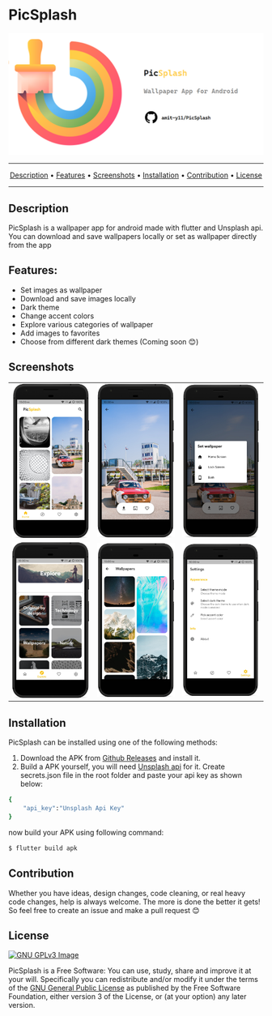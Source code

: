 # PicSplash
<img src="assets/images/banner.png" width="750">

---
<p align="center">
    <a href="#description">Description</a> &bull;  
    <a href="#features">Features</a> &bull;
    <a href="#screenshots">Screenshots</a> &bull; 
    <a href="#installation">Installation</a> &bull; 
    <a href="#contribution">Contribution</a> &bull;  
    <a href="#license">License</a>
</p>

---
## Description
PicSplash is a wallpaper app for android made with flutter and Unsplash api. You can download and save wallpapers locally or set as wallpaper directly from the app<br>

## Features:
* Set images as wallpaper
* Download and save images locally
* Dark theme
* Change accent colors
* Explore various categories of wallpaper
* Add images to favorites
* Choose from different dark themes (Coming soon 😊)


## Screenshots
<table>
<tr>
    <td><img src="mock-ups/image_1.png" width=300/></td>
    <td><img src="mock-ups/image_3.png" width=300/></td>
    <td><img src="mock-ups/image_4.png" width=300/></td>
</tr>
<tr>
    <td><img src="mock-ups/image_5.png" width=300/></td>
    <td><img src="mock-ups/image_6.png" width=300/></td>
    <td><img src="mock-ups/image_10.png" width=300/></td>
</tr>
</table>

## Installation
PicSplash can be installed using one of the following methods:
1. Download the APK from [Github Releases](https://github.com/amit-y11/PicSplash/releases) and install it.
2. Build a APK yourself, you will need [Unsplash api](https://unsplash.com/developers) for it. Create secrets.json file in the root folder and paste your api key as shown below:
```sh
{
    "api_key":"Unsplash Api Key"
}
```
now build your APK using following command:
```sh
$ flutter build apk 
```

## Contribution

Whether you have ideas, design changes, code cleaning, or real heavy code changes, help is always welcome. The more is done the better it gets! So feel free to create an issue and make a pull request 😊

## License

[![GNU GPLv3 Image](https://www.gnu.org/graphics/gplv3-127x51.png)](https://www.gnu.org/licenses/gpl-3.0.en.html)  

PicSplash is a Free Software: You can use, study, share and improve it at your
will. Specifically you can redistribute and/or modify it under the terms of the
[GNU General Public License](https://www.gnu.org/licenses/gpl.html) as
published by the Free Software Foundation, either version 3 of the License, or
(at your option) any later version.  